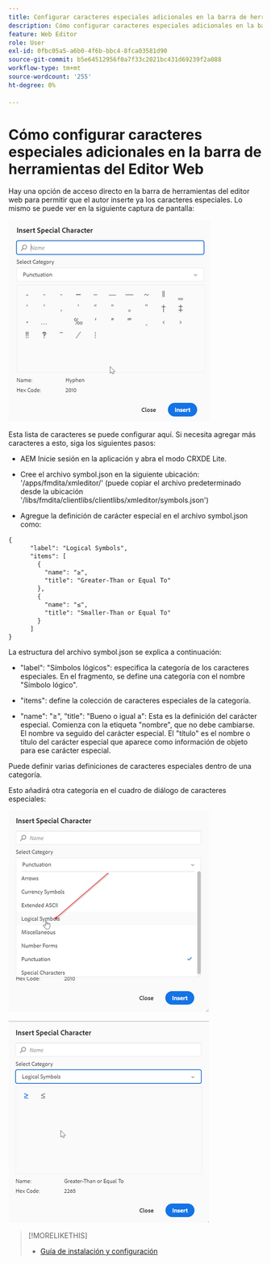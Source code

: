 ```yaml
---
title: Configurar caracteres especiales adicionales en la barra de herramientas del Editor Web
description: Cómo configurar caracteres especiales adicionales en la barra de herramientas del Editor Web
feature: Web Editor
role: User
exl-id: 0fbc05a5-a6b0-4f6b-bbc4-8fca03581d90
source-git-commit: b5e64512956f0a7f33c2021bc431d69239f2a088
workflow-type: tm+mt
source-wordcount: '255'
ht-degree: 0%

---
```


# Cómo configurar caracteres especiales adicionales en la barra de herramientas del Editor Web

Hay una opción de acceso directo en la barra de herramientas del editor web para permitir que el autor inserte ya los caracteres especiales.
Lo mismo se puede ver en la siguiente captura de pantalla:

![Caracteres especiales](assets/special-chars.png)


Esta lista de caracteres se puede configurar aquí. Si necesita agregar más caracteres a esto, siga los siguientes pasos:

+ AEM Inicie sesión en la aplicación y abra el modo CRXDE Lite.

+ Cree el archivo symbol.json en la siguiente ubicación: &#39;/apps/fmdita/xmleditor/&#39; (puede copiar el archivo predeterminado desde la ubicación &#39;/libs/fmdita/clientlibs/clientlibs/xmleditor/symbols.json&#39;)

+ Agregue la definición de carácter especial en el archivo symbol.json como:

```
{
      "label": "Logical Symbols",
      "items": [
        {
          "name": "≥",
          "title": "Greater-Than or Equal To"
        },
        {
          "name": "≤",
          "title": "Smaller-Than or Equal To"
        }
      ]
}
```

La estructura del archivo symbol.json se explica a continuación:

+ &quot;label&quot;: &quot;Símbolos lógicos&quot;: especifica la categoría de los caracteres especiales. En el fragmento, se define una categoría con el nombre &quot;Símbolo lógico&quot;.

+ &quot;items&quot;: define la colección de caracteres especiales de la categoría.

+ &quot;name&quot;: &quot;≥&quot;, &quot;title&quot;: &quot;Bueno o igual a&quot;: Esta es la definición del carácter especial. Comienza con la etiqueta &quot;nombre&quot;, que no debe cambiarse. El nombre va seguido del carácter especial. El &quot;título&quot; es el nombre o título del carácter especial que aparece como información de objeto para ese carácter especial.

Puede definir varias definiciones de caracteres especiales dentro de una categoría.

Esto añadirá otra categoría en el cuadro de diálogo de caracteres especiales:

![Categoría de símbolo especial](assets/special-char-category.png)

![Insertar carácter especial](assets/insert-special-char.png)

>[!MORELIKETHIS]
>
>+ [Guía de instalación y configuración](https://helpx.adobe.com/content/dam/help/en/xml-documentation-solution/3-6/XML-Documentation-for-Adobe-Experience-Manager_Installation-Configuration-Guide_EN.pdf)

